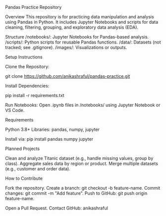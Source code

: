 Pandas Practice Repository

Overview
This repository is for practicing data manipulation and analysis using Pandas in Python. It includes Jupyter Notebooks and scripts for data cleaning, filtering, grouping, and exploratory data analysis (EDA).

Structure
/notebooks/: Jupyter Notebooks for Pandas-based analysis.
/scripts/: Python scripts for reusable Pandas functions.
/data/: Datasets (not tracked; see .gitignore).
/images/: Visualizations or outputs.

Setup Instructions

Clone the Repository:

git clone https://github.com/anikashraful/pandas-practice.git

Install Dependencies:

pip install -r requirements.txt

Run Notebooks: Open .ipynb files in /notebooks/ using Jupyter Notebook or VS Code.

Requirements

Python 3.8+
Libraries: pandas, numpy, jupyter

Install via:
pip install pandas numpy jupyter

Planned Projects

Clean and analyze Titanic dataset (e.g., handle missing values, group by class).
Aggregate sales data by region or product.
Merge multiple datasets (e.g., customer and order data).

How to Contribute

Fork the repository.
Create a branch: git checkout -b feature-name.
Commit changes: git commit -m "Add feature".
Push to GitHub: git push origin feature-name.

Open a Pull Request.
Contact
GitHub: anikashraful
